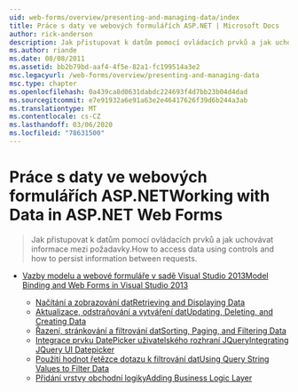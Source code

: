 ```yaml
---
uid: web-forms/overview/presenting-and-managing-data/index
title: Práce s daty ve webových formulářích ASP.NET | Microsoft Docs
author: rick-anderson
description: Jak přistupovat k datům pomocí ovládacích prvků a jak uchovávat informace mezi požadavky.
ms.author: riande
ms.date: 08/08/2011
ms.assetid: bb2b79bd-aaf4-4f5e-82a1-fc199514a3e2
msc.legacyurl: /web-forms/overview/presenting-and-managing-data
msc.type: chapter
ms.openlocfilehash: 0a439ca8d0631dabdc224693f4d7bb23b04d4dad
ms.sourcegitcommit: e7e91932a6e91a63e2e46417626f39d6b244a3ab
ms.translationtype: MT
ms.contentlocale: cs-CZ
ms.lasthandoff: 03/06/2020
ms.locfileid: "78631500"
---
```

# <a name="working-with-data-in-aspnet-web-forms"></a><span data-ttu-id="e0803-103">Práce s daty ve webových formulářích ASP.NET</span><span class="sxs-lookup"><span data-stu-id="e0803-103">Working with Data in ASP.NET Web Forms</span></span>

> <span data-ttu-id="e0803-104">Jak přistupovat k datům pomocí ovládacích prvků a jak uchovávat informace mezi požadavky.</span><span class="sxs-lookup"><span data-stu-id="e0803-104">How to access data using controls and how to persist information between requests.</span></span>

- [<span data-ttu-id="e0803-105">Vazby modelu a webové formuláře v sadě Visual Studio 2013</span><span class="sxs-lookup"><span data-stu-id="e0803-105">Model Binding and Web Forms in Visual Studio 2013</span></span>](model-binding/index.md)

    - [<span data-ttu-id="e0803-106">Načítání a zobrazování dat</span><span class="sxs-lookup"><span data-stu-id="e0803-106">Retrieving and Displaying Data</span></span>](model-binding/retrieving-data.md)
    - [<span data-ttu-id="e0803-107">Aktualizace, odstraňování a vytváření dat</span><span class="sxs-lookup"><span data-stu-id="e0803-107">Updating, Deleting, and Creating Data</span></span>](model-binding/updating-deleting-and-creating-data.md)
    - [<span data-ttu-id="e0803-108">Řazení, stránkování a filtrování dat</span><span class="sxs-lookup"><span data-stu-id="e0803-108">Sorting, Paging, and Filtering Data</span></span>](model-binding/sorting-paging-and-filtering-data.md)
    - [<span data-ttu-id="e0803-109">Integrace prvku DatePicker uživatelského rozhraní JQuery</span><span class="sxs-lookup"><span data-stu-id="e0803-109">Integrating JQuery UI Datepicker</span></span>](model-binding/integrating-jquery-ui.md)
    - [<span data-ttu-id="e0803-110">Použití hodnot řetězce dotazu k filtrování dat</span><span class="sxs-lookup"><span data-stu-id="e0803-110">Using Query String Values to Filter Data</span></span>](model-binding/using-query-string-values-to-retrieve-data.md)
    - [<span data-ttu-id="e0803-111">Přidání vrstvy obchodní logiky</span><span class="sxs-lookup"><span data-stu-id="e0803-111">Adding Business Logic Layer</span></span>](model-binding/adding-business-logic-layer.md)
